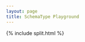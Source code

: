 ```yaml
---
layout: page
title: SchemaType Playground
---
```


{% include split.html %}

<link rel="stylesheet" href="/css/split.css">
<script src="/js/split.js"></script>
<script>
Split(['#left', '#right'], {
  // direction: 'vertical'
});
</script>
